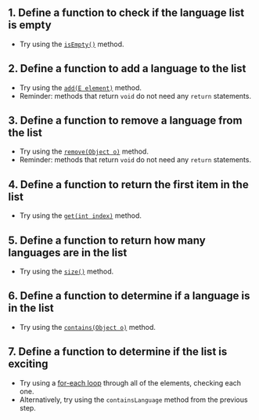 ## 1. Define a function to check if the language list is empty

* Try using the [`isEmpty()`](https://docs.oracle.com/en/java/javase/11/docs/api/java.base/java/util/List.html#isEmpty()) method.

## 2. Define a function to add a language to the list

* Try using the [`add(E element)`](https://docs.oracle.com/en/java/javase/11/docs/api/java.base/java/util/List.html#add(E)) method.
* Reminder: methods that return `void` do not need any `return` statements.

## 3. Define a function to remove a language from the list

* Try using the [`remove(Object o)`](https://docs.oracle.com/en/java/javase/11/docs/api/java.base/java/util/List.html#remove(java.lang.Object)) method.
* Reminder: methods that return `void` do not need any `return` statements.

## 4. Define a function to return the first item in the list

* Try using the [`get(int index)`](https://docs.oracle.com/en/java/javase/11/docs/api/java.base/java/util/List.html#get(int)) method.

## 5. Define a function to return how many languages are in the list

* Try using the [`size()`](https://docs.oracle.com/en/java/javase/11/docs/api/java.base/java/util/List.html#size()) method.

## 6. Define a function to determine if a language is in the list

* Try using the [`contains(Object o)`](https://docs.oracle.com/en/java/javase/11/docs/api/java.base/java/util/List.html#contains(java.lang.Object)) method.

## 7. Define a function to determine if the list is exciting

* Try using a [for-each loop](https://docs.oracle.com/javase/tutorial/java/nutsandbolts/for.html) through all of the elements, checking each one.
* Alternatively, try using the `containsLanguage` method from the previous step.
